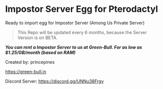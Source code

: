 # Impostor Server Egg for Pterodactyl
Ready to import egg for Impostor Server (Among Us Private Server)

> This Repo will be updated every 6 months, because the Server Version is on BETA.


***You can rent a Impostor Server to us at Green-Bull.
For as low as $1.25/GB/month (based on RAM)***

Created by: princepines

https://green-bull.in

Discord Server: https://discord.gg/UNNu38Frgy
